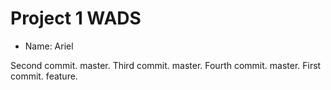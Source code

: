 # Project 1 WADS
- Name: Ariel

Second commit. master.
Third commit. master. 
Fourth commit. master.
First commit. feature.
